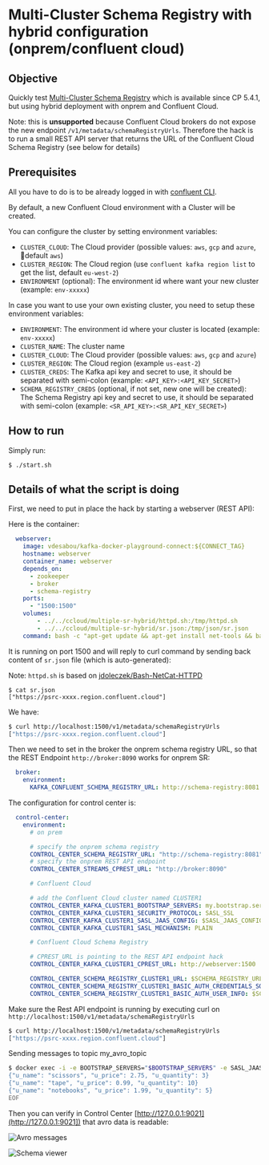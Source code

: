 # Multi-Cluster Schema Registry with hybrid configuration (onprem/confluent cloud)

## Objective

Quickly test [Multi-Cluster Schema Registry](https://docs.confluent.io/current/control-center/topics/schema.html#enabling-multi-cluster-sr) which is available since CP 5.4.1, but using hybrid deployment with onprem and Confluent Cloud.

Note: this is **unsupported** because Confluent Cloud brokers do not expose the new endpoint `/v1/metadata/schemaRegistryUrls`. Therefore the hack is to run a small REST API server that returns the URL of the Confluent Cloud Schema Registry (see below for details)

## Prerequisites

All you have to do is to be already logged in with [confluent CLI](https://docs.confluent.io/confluent-cli/current/overview.html#confluent-cli-overview).

By default, a new Confluent Cloud environment with a Cluster will be created.

You can configure the cluster by setting environment variables:

* `CLUSTER_CLOUD`: The Cloud provider (possible values: `aws`, `gcp` and `azure`, default `aws`)
* `CLUSTER_REGION`: The Cloud region (use `confluent kafka region list` to get the list, default `eu-west-2`)
* `ENVIRONMENT` (optional): The environment id where want your new cluster (example: `env-xxxxx`) 

In case you want to use your own existing cluster, you need to setup these environment variables:

* `ENVIRONMENT`: The environment id where your cluster is located (example: `env-xxxxx`) 
* `CLUSTER_NAME`: The cluster name
* `CLUSTER_CLOUD`: The Cloud provider (possible values: `aws`, `gcp` and `azure`)
* `CLUSTER_REGION`: The Cloud region (example `us-east-2`)
* `CLUSTER_CREDS`: The Kafka api key and secret to use, it should be separated with semi-colon (example: `<API_KEY>:<API_KEY_SECRET>`)
* `SCHEMA_REGISTRY_CREDS` (optional, if not set, new one will be created): The Schema Registry api key and secret to use, it should be separated with semi-colon (example: `<SR_API_KEY>:<SR_API_KEY_SECRET>`)

## How to run

Simply run:

```
$ ./start.sh
```

## Details of what the script is doing

First, we need to put in place the hack by starting a webserver (REST API):

Here is the container:

```yml
  webserver:
    image: vdesabou/kafka-docker-playground-connect:${CONNECT_TAG}
    hostname: webserver
    container_name: webserver
    depends_on:
      - zookeeper
      - broker
      - schema-registry
    ports:
      - "1500:1500"
    volumes:
        - ../../ccloud/multiple-sr-hybrid/httpd.sh:/tmp/httpd.sh
        - ../../ccloud/multiple-sr-hybrid/sr.json:/tmp/json/sr.json
    command: bash -c "apt-get update && apt-get install net-tools && bash /tmp/httpd.sh 1500 /tmp/json/ & sleep 5 && tail -F /dev/null"
```

It is running on port 1500 and will reply to curl command by sending back content of `sr.json` file (which is auto-generated):

Note: `httpd.sh` is based on [jdoleczek/Bash-NetCat-HTTPD](https://github.com/jdoleczek/Bash-NetCat-HTTPD)

```
$ cat sr.json
["https://psrc-xxxx.region.confluent.cloud"]
```

We have:

```bash
$ curl http://localhost:1500/v1/metadata/schemaRegistryUrls
["https://psrc-xxxx.region.confluent.cloud"]
```

Then we need to set in the broker the onprem schema registry URL, so that the REST Endpoint `http://broker:8090` works for onprem SR:

```yml
  broker:
    environment:
      KAFKA_CONFLUENT_SCHEMA_REGISTRY_URL: http://schema-registry:8081
```

The configuration for control center is:

```yml
  control-center:
    environment:
      # on prem

      # specify the onprem schema registry
      CONTROL_CENTER_SCHEMA_REGISTRY_URL: "http://schema-registry:8081"
      # specify the onprem REST API endpoint
      CONTROL_CENTER_STREAMS_CPREST_URL: "http://broker:8090"

      # Confluent Cloud

      # add the Confluent Cloud cluster named CLUSTER1
      CONTROL_CENTER_KAFKA_CLUSTER1_BOOTSTRAP_SERVERS: my.bootstrap.server.confluent.cloud:9092
      CONTROL_CENTER_KAFKA_CLUSTER1_SECURITY_PROTOCOL: SASL_SSL
      CONTROL_CENTER_KAFKA_CLUSTER1_SASL_JAAS_CONFIG: $SASL_JAAS_CONFIG
      CONTROL_CENTER_KAFKA_CLUSTER1_SASL_MECHANISM: PLAIN

      # Confluent Cloud Schema Registry

      # CPREST_URL is pointing to the REST API endpoint hack
      CONTROL_CENTER_KAFKA_CLUSTER1_CPREST_URL: http://webserver:1500

      CONTROL_CENTER_SCHEMA_REGISTRY_CLUSTER1_URL: $SCHEMA_REGISTRY_URL
      CONTROL_CENTER_SCHEMA_REGISTRY_CLUSTER1_BASIC_AUTH_CREDENTIALS_SOURCE: USER_INFO
      CONTROL_CENTER_SCHEMA_REGISTRY_CLUSTER1_BASIC_AUTH_USER_INFO: $SCHEMA_REGISTRY_BASIC_AUTH_USER_INFO
```

Make sure the Rest API endpoint is running by executing curl on `http://localhost:1500/v1/metadata/schemaRegistryUrls`

```bash
$ curl http://localhost:1500/v1/metadata/schemaRegistryUrls
["https://psrc-xxxx.region.confluent.cloud"]
```

Sending messages to topic my_avro_topic

```bash
$ docker exec -i -e BOOTSTRAP_SERVERS="$BOOTSTRAP_SERVERS" -e SASL_JAAS_CONFIG="$SASL_JAAS_CONFIG" -e SCHEMA_REGISTRY_BASIC_AUTH_USER_INFO="$SCHEMA_REGISTRY_BASIC_AUTH_USER_INFO" -e SCHEMA_REGISTRY_URL="$SCHEMA_REGISTRY_URL" connect kafka-avro-console-producer --broker-list $BOOTSTRAP_SERVERS --producer-property ssl.endpoint.identification.algorithm=https --producer-property sasl.mechanism=PLAIN --producer-property security.protocol=SASL_SSL --producer-property sasl.jaas.config="$SASL_JAAS_CONFIG" --property basic.auth.credentials.source=USER_INFO --property schema.registry.basic.auth.user.info="$SCHEMA_REGISTRY_BASIC_AUTH_USER_INFO" --property schema.registry.url=$SCHEMA_REGISTRY_URL --topic my_avro_topic --property value.schema='{"type":"record","name":"myrecord","fields":[{"name":"u_name","type":"string"},{"name":"u_price", "type": "float"}, {"name":"u_quantity", "type": "int"}]}' << EOF
{"u_name": "scissors", "u_price": 2.75, "u_quantity": 3}
{"u_name": "tape", "u_price": 0.99, "u_quantity": 10}
{"u_name": "notebooks", "u_price": 1.99, "u_quantity": 5}
EOF
```

Then you can verify in Control Center [http://127.0.0.1:9021](http://127.0.0.1:9021]) that avro data is readable:

![Avro messages](Screenshot1.png)

![Schema viewer](Screenshot2.png)